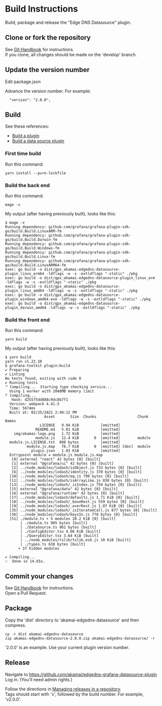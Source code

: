 # Build Instructions
Build, package and release the "Edge DNS Datasource" plugin.

## Clone or fork the repository
See [Git Handbook](https://guides.github.com/introduction/git-handbook/) for instructions.  
If you clone, all changes should be made on the 'develop' branch.

## Update the version number
Edit package.json

Advance the version number.  For example:
```
  "version": "2.0.0",
```

## Build
See these references:  
* [Build a plugin](https://grafana.com/docs/grafana/latest/developers/plugins/)
* [Build a data source plugin](https://grafana.com/tutorials/build-a-data-source-plugin/)

### First time build
Run this command:
```
yarn install --pure-lockfile
```

### Build the back end
Run this command:
```
mage -v
```

My output (after having previously built), looks like this:
```
$ mage -v
Running dependency: github.com/grafana/grafana-plugin-sdk-go/build.Build.LinuxARM-fm
Running dependency: github.com/grafana/grafana-plugin-sdk-go/build.Build.Darwin-fm
Running dependency: github.com/grafana/grafana-plugin-sdk-go/build.Build.Windows-fm
Running dependency: github.com/grafana/grafana-plugin-sdk-go/build.Build.Linux-fm
Running dependency: github.com/grafana/grafana-plugin-sdk-go/build.Build.LinuxARM64-fm
exec: go build -o dist/gpx_akamai-edgedns-datasource-plugin_linux_arm64 -ldflags -w -s -extldflags "-static" ./pkg
exec: go build -o dist/gpx_akamai-edgedns-datasource-plugin_linux_arm -ldflags -w -s -extldflags "-static" ./pkg
exec: go build -o dist/gpx_akamai-edgedns-datasource-plugin_linux_amd64 -ldflags -w -s -extldflags "-static" ./pkg
exec: go build -o dist/gpx_akamai-edgedns-datasource-plugin_windows_amd64.exe -ldflags -w -s -extldflags "-static" ./pkg
exec: go build -o dist/gpx_akamai-edgedns-datasource-plugin_darwin_amd64 -ldflags -w -s -extldflags "-static" ./pkg
```

### Build the front end
Run this command:
```
yarn build
```

My output (after having previously built), looks like this:
```
$ yarn build
yarn run v1.22.10
$ grafana-toolkit plugin:build
✔ Preparing
✔ Linting
No tests found, exiting with code 0
✔ Running tests
⠙ Compiling...  Starting type checking service...
  Using 1 worker with 2048MB memory limit
⠏ Compiling...  
   Hash: d25575dd888c9dc8b7f1
  Version: webpack 4.41.5
  Time: 5674ms
  Built at: 03/25/2021 2:49:12 PM
                  Asset       Size  Chunks                   Chunk Names
                LICENSE   9.94 KiB          [emitted]        
              README.md   5.01 KiB          [emitted]        
    img/akamai-logo.png   1.72 KiB          [emitted]        
              module.js   12.4 KiB       0  [emitted]        module
  module.js.LICENSE.txt  808 bytes          [emitted]        
          module.js.map   76.7 KiB       0  [emitted] [dev]  module
            plugin.json   1.03 KiB          [emitted]        
  Entrypoint module = module.js module.js.map
   [0] external "react" 42 bytes {0} [built]
   [1] external "@grafana/ui" 42 bytes {0} [built]
   [2] ../node_modules/lodash/isObject.js 733 bytes {0} [built]
   [6] ../node_modules/lodash/identity.js 370 bytes {0} [built]
  [10] ../node_modules/lodash/eq.js 799 bytes {0} [built]
  [11] ../node_modules/lodash/isArrayLike.js 830 bytes {0} [built]
  [13] ../node_modules/lodash/_isIndex.js 759 bytes {0} [built]
  [15] external "@grafana/data" 42 bytes {0} [built]
  [16] external "@grafana/runtime" 42 bytes {0} [built]
  [17] ../node_modules/lodash/defaults.js 1.71 KiB {0} [built]
  [18] ../node_modules/lodash/_baseRest.js 559 bytes {0} [built]
  [19] ../node_modules/lodash/_overRest.js 1.07 KiB {0} [built]
  [35] ../node_modules/lodash/_isIterateeCall.js 877 bytes {0} [built]
  [36] ../node_modules/lodash/keysIn.js 778 bytes {0} [built]
  [51] ./module.ts + 5 modules 20.2 KiB {0} [built]
       | ./module.ts 905 bytes [built]
       | ./DataSource.ts 961 bytes [built]
       | ./ConfigEditor.tsx 4.06 KiB [built]
       | ./QueryEditor.tsx 3.64 KiB [built]
       | ../node_modules/tslib/tslib.es6.js 10 KiB [built]
       | ./types.ts 638 bytes [built]
      + 37 hidden modules 
  
✔ Compiling...
✨  Done in 14.65s.
```

## Commit your changes 
See [Git Handbook](https://guides.github.com/introduction/git-handbook/) for instructions.  
Open a Pull Request.

## Package
Copy the 'dist' directory to 'akamai-edgedns-datasource' and then compress.
```
cp -r dist akamai-edgedns-datasource
zip akamai-edgedns-datasource-2.0.0.zip akamai-edgedns-datasource/ -r
```
'2.0.0' is an example. Use your current plugin version number.

## Release
Navigate to https://github.com/akamai/edgedns-grafana-datasource-plugin
Log in. (You'll need admin rights.)

Follow the directions in [Managing releases in a repository](https://docs.github.com/en/github/administering-a-repository/managing-releases-in-a-repository).  
Tags should start with 'v', followed by the build number.  For example, 'v2.0.0'.  

